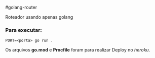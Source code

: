 #golang-router

Roteador usando apenas golang

### Para executar:

`PORT=<porta> go run .`

Os arquivos **go.mod** e **Procfile** foram para realizar Deploy no *heroku*.
